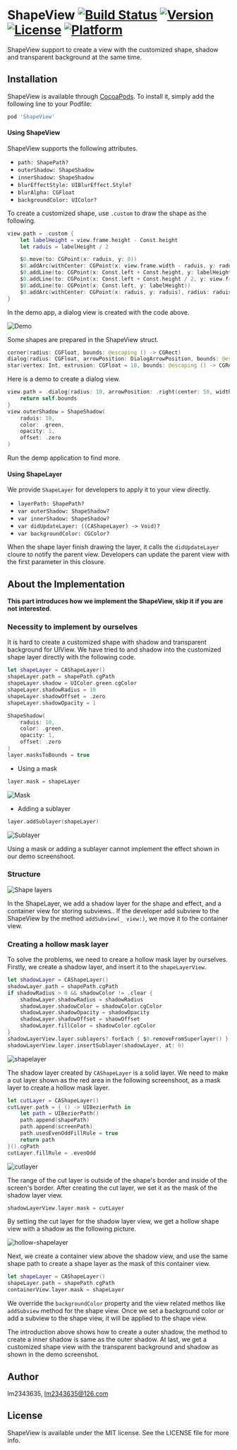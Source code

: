 # ShapeView [![Build Status](https://travis-ci.org/lm2343635/ShapeView.svg?branch=master)](https://travis-ci.org/lm2343635/ShapeView) [![Version](https://img.shields.io/cocoapods/v/ShapeView.svg?style=flat)](https://cocoapods.org/pods/ShapeView) [![License](https://img.shields.io/cocoapods/l/ShapeView.svg?style=flat)](https://cocoapods.org/pods/ShapeView) [![Platform](https://img.shields.io/cocoapods/p/ShapeView.svg?style=flat)](https://cocoapods.org/pods/ShapeView)

ShapeView support to create a view with the customized shape, shadow and transparent background at the same time.

## Installation

ShapeView is available through [CocoaPods](https://cocoapods.org). To install
it, simply add the following line to your Podfile:

```ruby
pod 'ShapeView'
```

#### Using ShapeView

ShapeView supports the following attributes.

- `path: ShapePath?`
- `outerShadow: ShapeShadow`
- `innerShadow: ShapeShadow`
- `blurEffectStyle: UIBlurEffect.Style?`
- `blurAlpha: CGFloat`
- `backgroundColor: UIColor?`

To create a customized shape, use ```.custom``` to draw the shape as the following.

```Swift
view.path = .custom {
    let labelHeight = view.frame.height - Const.height
    let raduis = labelHeight / 2

    $0.move(to: CGPoint(x: raduis, y: 0))
    $0.addArc(withCenter: CGPoint(x: view.frame.width - raduis, y: raduis), radius: raduis, startAngle: -.pi / 2, endAngle: .pi / 2, clockwise: true)
    $0.addLine(to: CGPoint(x: Const.left + Const.height, y: labelHeight))
    $0.addLine(to: CGPoint(x: Const.left + Const.height / 2, y: view.frame.height))
    $0.addLine(to: CGPoint(x: Const.left, y: labelHeight))
    $0.addArc(withCenter: CGPoint(x: raduis, y: raduis), radius: raduis, startAngle: .pi / 2, endAngle: -.pi / 2, clockwise: true)
}
```

In the demo app, a dialog view is created with the code above.

![Demo](https://raw.githubusercontent.com/lm2343635/ShapeView/master/screenshoots/demo.png)

Some shapes are prepared in the ShapeView struct.

```Swift
corner(radius: CGFloat, bounds: @escaping () -> CGRect)
dialog(radius: CGFloat, arrowPosition: DialogArrowPosition, bounds: @escaping () -> CGRect)
star(vertex: Int, extrusion: CGFloat = 10, bounds: @escaping () -> CGRect)
```

Here is a demo to create a dialog view.

```Swift
view.path = .dialog(radius: 10, arrowPosition: .right(center: 50, width: 40, height: 20)) { [unowned self] in
    return self.bounds
}
view.outerShadow = ShapeShadow(
    raduis: 10,
    color: .green,
    opacity: 1,
    offset: .zero
)
```

Run the demp application to find more.

#### Using ShapeLayer

We provide `ShapeLayer` for developers to apply it to your view directly.

- `layerPath: ShapePath?` 
- `var outerShadow: ShapeShadow?`
- `var innerShadow: ShapeShadow?`
- `var didUpdateLayer: ((CAShapeLayer) -> Void)?`
- `var backgroundColor: CGColor?`

When the shape layer finish drawing the layer, it calls the `didUpdateLayer` cloure to notify the parent view.
Developers can update the parent view with the first parameter in this closure.

## About the Implementation

**This part introduces how we implement the ShapeView, skip it if you are not interested.** 

### Necessity to implement by ourselves

It is hard to create a customized shape with shadow and transparent background for UIView.
We have tried to and shadow into the customized shape layer directly with the following code.

```Swift
let shapeLayer = CAShapeLayer()
shapeLayer.path = shapePath.cgPath
shapeLayer.shadow = UIColor.green.cgColor
shapeLayer.shadowRadius = 10
shapeLayer.shadowOffset = .zero
shapeLayer.shadowOpacity = 1

ShapeShadow(
    raduis: 10,
    color: .green,
    opacity: 1,
    offset: .zero
)
layer.masksToBounds = true
```

- Using a mask

```Swift
layer.mask = shapeLayer
```

![Mask](https://raw.githubusercontent.com/lm2343635/ShapeView/master/screenshoots/error-mask.png)

- Adding a sublayer
```Swift
layer.addSublayer(shapeLayer)
```

![Sublayer](https://raw.githubusercontent.com/lm2343635/ShapeView/master/screenshoots/error-sublayer.png)

Using a mask or adding a sublayer cannot implement the effect shown in our demo screenshoot.

### Structure

![Shape layers](https://raw.githubusercontent.com/lm2343635/ShapeView/master/screenshoots/shape-layers.png)

In the ShapeLayer, we add a shadow layer for the shape and effect, and a container view for storing subviews..
If the developer add subview to the ShapeView by the method ```addSubview(_ view:)```, we move it to the container view.

### Creating a hollow mask layer

To solve the problems, we need to creare a hollow mask layer by ourselves.
Firstly, we create a shadow layer, and insert it to the ```shapeLayerView```.

```Swift
let shadowLayer = CAShapeLayer()
shadowLayer.path = shapePath.cgPath
if shadowRadius > 0 && shadowColor != .clear {
    shadowLayer.shadowRadius = shadowRadius
    shadowLayer.shadowColor = shadowColor.cgColor
    shadowLayer.shadowOpacity = shadowOpacity
    shadowLayer.shadowOffset = shaowOffset
    shadowLayer.fillColor = shadowColor.cgColor
}
shadowLayerView.layer.sublayers?.forEach { $0.removeFromSuperlayer() }
shadowLayerView.layer.insertSublayer(shadowLayer, at: 0)
```

![shapelayer](https://raw.githubusercontent.com/lm2343635/ShapeView/master/screenshoots/shapelayer.png)

The shadow layer created by ```CAShapeLayer``` is a solid layer.
We need to make a cut layer shown as the red area in the following screenshoot, as a mask layer to create a hollow mask layer.

```Swift
let cutLayer = CAShapeLayer()
cutLayer.path = { () -> UIBezierPath in
    let path = UIBezierPath()
    path.append(shapePath)
    path.append(screenPath)
    path.usesEvenOddFillRule = true
    return path
}().cgPath
cutLayer.fillRule = .evenOdd
```

![cutlayer](https://raw.githubusercontent.com/lm2343635/ShapeView/master/screenshoots/cutlayer.png)

The range of the cut layer is outside of the shape's border and inside of the screen's border.
After creating the cut layer, we set it as the mask of the shadow layer view.

```Swift
shadowLayerView.layer.mask = cutLayer
```

By setting the cut layer for the shadow layer view, we get a hollow shape view with a shadow as the following picture.

![hollow-shapelayer](https://raw.githubusercontent.com/lm2343635/ShapeView/master/screenshoots/hollow-shapelayer.png)

Next, we create a container view above the shadow view, and use the same shape path to create a shape layer as the mask of this container view.

```Swift
let shapeLayer = CAShapeLayer()
shapeLayer.path = shapePath.cgPath
containerView.layer.mask = shapeLayer
```

We override the `backgroundColor` property and the view related methos like `addSubview` method for the shape view.
Once we set a background color or add a subview to the shape view, it will be applied to the shape view.

The introduction above shows how to create a outer shadow, the method to create a inner shadow is same as the outer shadow.
At last, we get a customized shape view with the transparent background and shadow as shown in the demo screenshot.

## Author

lm2343635, lm2343635@126.com

## License

ShapeView is available under the MIT license. See the LICENSE file for more info.
